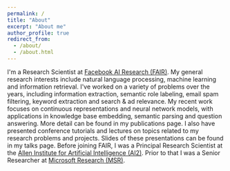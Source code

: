 ```yaml
---
permalink: /
title: "About"
excerpt: "About me"
author_profile: true
redirect_from: 
  - /about/
  - /about.html
---
```


I'm a Research Scientist at [Facebook AI Research (FAIR)](https://research.fb.com/category/facebook-ai-research/).  My general research interests include natural language processing, machine learning and information retrieval.  I've worked on a variety of problems over the years, including information extraction, semantic role labeling, email spam filtering, keyword extraction and search & ad relevance.  My recent work focuses on continuous representations and neural network models, with applications in knowledge base embedding, semantic parsing and question answering.  More detail can be found in my publications page.  I also have presented conference tutorials and lectures on topics related to my research problems and projects.  Slides of these presentations can be found in my talks page.
Before joining FAIR, I was a Principal Research Scientist at the [Allen Institute for Artificial Intelligence (AI2)](https://allenai.org).  Prior to that I was a Senior Researcher at [Microsoft Research (MSR)](http://research.microsoft.com).

